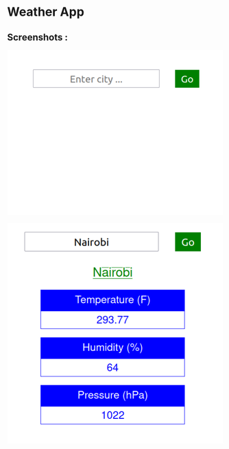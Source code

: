 # Weather App

## Screenshots :
![img](https://github.com/nemzyxt/weather-app/blob/main/scrshots/pic1.png?raw=true)

![img](https://github.com/nemzyxt/weather-app/blob/main/scrshots/pic2.png?raw=true)